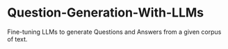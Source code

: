 # Question-Generation-With-LLMs
Fine-tuning LLMs to generate Questions and Answers from a given corpus of text.
